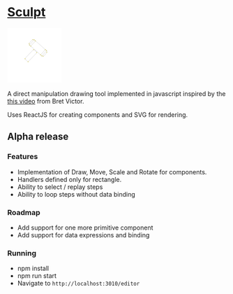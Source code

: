 # [Sculpt](https://tmpaul06.github.io/sculpt/)

<img src="./logo.svg" width="125" height="125"/>

A direct manipulation drawing tool implemented in javascript inspired by
the [this video](https://www.youtube.com/watch?v=ef2jpjTEB5U) from Bret Victor.

Uses ReactJS for creating components and SVG for rendering.

## Alpha release

### Features
* Implementation of Draw, Move, Scale and Rotate for components.
* Handlers defined only for rectangle.
* Ability to select / replay steps
* Ability to loop steps without data binding

### Roadmap
* Add support for one more primitive component
* Add support for data expressions and binding

### Running
* npm install
* npm run start
* Navigate to `http://localhost:3010/editor`
